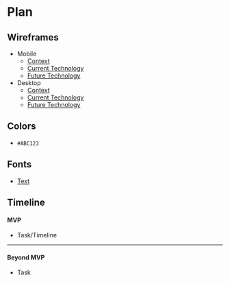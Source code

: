 # Plan

## Wireframes
* Mobile
  * [Context](https://wireframe.cc/NdvIuW)
  * [Current Technology](https://wireframe.cc/tCdIIC)
  * [Future Technology](https://wireframe.cc/PLrif5)
* Desktop
  * [Context](https://wireframe.cc/pSbt4W)
  * [Current Technology](https://wireframe.cc/6HHmaF)
  * [Future Technology](https://wireframe.cc/QSnBaS)

## Colors
* `#ABC123`

## Fonts
* [Text](URL)

## Timeline

#### MVP

* Task/Timeline

---

#### Beyond MVP

* Task
